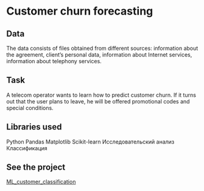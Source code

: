 # Customer сhurn forecasting
## Data
The data consists of files obtained from different sources: information about the agreement, client’s personal data, information about Internet services, information about telephony services.
## Task
A telecom operator wants to learn how to predict customer churn. If it turns out that the user plans to leave, he will be offered promotional codes and special conditions.
## Libraries used
Python Pandas Matplotlib Scikit-learn Исследовательский анализ Классификация
## See the project
[ML_customer_classification](https://github.com/MashaBoro/Yandex_practicum_project/blob/146761390329a0cc209c242863aa4968d22e664c/ML_customer_classification/ML_customer_classification.ipynb)
